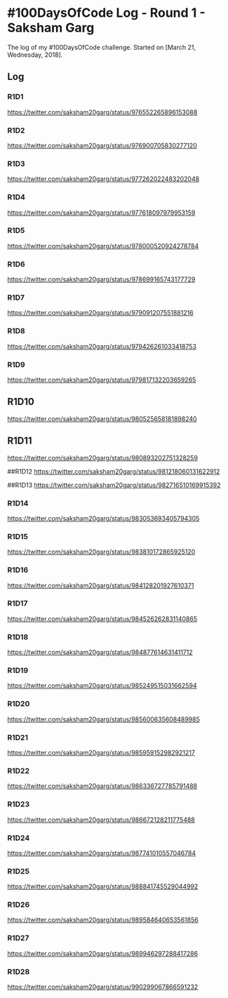 # #100DaysOfCode Log - Round 1 - Saksham Garg

The log of my #100DaysOfCode challenge. Started on [March 21, Wednesday, 2018].

## Log

### R1D1 
https://twitter.com/saksham20garg/status/976552265896153088

### R1D2
https://twitter.com/saksham20garg/status/976900705830277120

### R1D3
https://twitter.com/saksham20garg/status/977262022483202048

### R1D4
https://twitter.com/saksham20garg/status/977618097979953159

### R1D5
https://twitter.com/saksham20garg/status/978000520924278784

### R1D6
https://twitter.com/saksham20garg/status/978699165743177729

### R1D7
https://twitter.com/saksham20garg/status/979091207551881216

### R1D8
https://twitter.com/saksham20garg/status/979426261033418753

### R1D9
https://twitter.com/saksham20garg/status/979817132203659265

## R1D10
https://twitter.com/saksham20garg/status/980525658181898240

## R1D11
https://twitter.com/saksham20garg/status/980893202751328259

##R1D12
https://twitter.com/saksham20garg/status/981218060131622912

##R1D13
https://twitter.com/saksham20garg/status/982716510169915392

### R1D14
https://twitter.com/saksham20garg/status/983053693405794305

### R1D15
https://twitter.com/saksham20garg/status/983810172865925120

### R1D16
https://twitter.com/saksham20garg/status/984128201927610371

### R1D17
https://twitter.com/saksham20garg/status/984526262831140865

### R1D18
https://twitter.com/saksham20garg/status/984877614631411712

### R1D19
https://twitter.com/saksham20garg/status/985249515031662594

### R1D20
https://twitter.com/saksham20garg/status/985600635608489985

### R1D21
https://twitter.com/saksham20garg/status/985959152982921217

### R1D22
https://twitter.com/saksham20garg/status/986336727785791488

### R1D23
https://twitter.com/saksham20garg/status/986672128211775488

### R1D24
https://twitter.com/saksham20garg/status/987741010557046784

### R1D25
https://twitter.com/saksham20garg/status/988841745529044992

### R1D26
https://twitter.com/saksham20garg/status/989584640653561856

### R1D27
https://twitter.com/saksham20garg/status/989946297288417286

### R1D28
https://twitter.com/saksham20garg/status/990299067866591232

